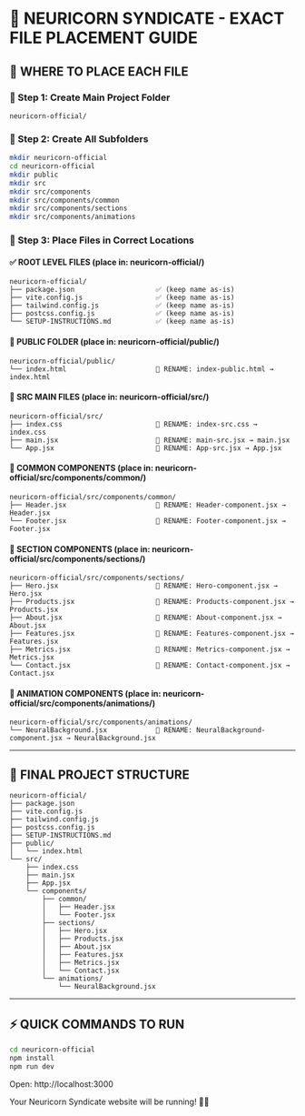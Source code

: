 # 📁 NEURICORN SYNDICATE - EXACT FILE PLACEMENT GUIDE

## 🎯 WHERE TO PLACE EACH FILE

### 📂 Step 1: Create Main Project Folder
```
neuricorn-official/
```

### 📂 Step 2: Create All Subfolders
```bash
mkdir neuricorn-official
cd neuricorn-official
mkdir public
mkdir src
mkdir src/components
mkdir src/components/common
mkdir src/components/sections
mkdir src/components/animations
```

### 📂 Step 3: Place Files in Correct Locations

#### ✅ ROOT LEVEL FILES (place in: neuricorn-official/)
```
neuricorn-official/
├── package.json                    ✅ (keep name as-is)
├── vite.config.js                  ✅ (keep name as-is)
├── tailwind.config.js              ✅ (keep name as-is)
├── postcss.config.js               ✅ (keep name as-is)
└── SETUP-INSTRUCTIONS.md           ✅ (keep name as-is)
```

#### 📄 PUBLIC FOLDER (place in: neuricorn-official/public/)
```
neuricorn-official/public/
└── index.html                      📄 RENAME: index-public.html → index.html
```

#### 📄 SRC MAIN FILES (place in: neuricorn-official/src/)
```
neuricorn-official/src/
├── index.css                       📄 RENAME: index-src.css → index.css
├── main.jsx                        📄 RENAME: main-src.jsx → main.jsx
└── App.jsx                         📄 RENAME: App-src.jsx → App.jsx
```

#### 📄 COMMON COMPONENTS (place in: neuricorn-official/src/components/common/)
```
neuricorn-official/src/components/common/
├── Header.jsx                      📄 RENAME: Header-component.jsx → Header.jsx
└── Footer.jsx                      📄 RENAME: Footer-component.jsx → Footer.jsx
```

#### 📄 SECTION COMPONENTS (place in: neuricorn-official/src/components/sections/)
```
neuricorn-official/src/components/sections/
├── Hero.jsx                        📄 RENAME: Hero-component.jsx → Hero.jsx
├── Products.jsx                    📄 RENAME: Products-component.jsx → Products.jsx
├── About.jsx                       📄 RENAME: About-component.jsx → About.jsx
├── Features.jsx                    📄 RENAME: Features-component.jsx → Features.jsx
├── Metrics.jsx                     📄 RENAME: Metrics-component.jsx → Metrics.jsx
└── Contact.jsx                     📄 RENAME: Contact-component.jsx → Contact.jsx
```

#### 📄 ANIMATION COMPONENTS (place in: neuricorn-official/src/components/animations/)
```
neuricorn-official/src/components/animations/
└── NeuralBackground.jsx            📄 RENAME: NeuralBackground-component.jsx → NeuralBackground.jsx
```

---

## 🚀 FINAL PROJECT STRUCTURE

```
neuricorn-official/
├── package.json
├── vite.config.js
├── tailwind.config.js
├── postcss.config.js
├── SETUP-INSTRUCTIONS.md
├── public/
│   └── index.html
└── src/
    ├── index.css
    ├── main.jsx
    ├── App.jsx
    └── components/
        ├── common/
        │   ├── Header.jsx
        │   └── Footer.jsx
        ├── sections/
        │   ├── Hero.jsx
        │   ├── Products.jsx
        │   ├── About.jsx
        │   ├── Features.jsx
        │   ├── Metrics.jsx
        │   └── Contact.jsx
        └── animations/
            └── NeuralBackground.jsx
```

---

## ⚡ QUICK COMMANDS TO RUN

```bash
cd neuricorn-official
npm install
npm run dev
```

Open: http://localhost:3000

Your Neuricorn Syndicate website will be running! 🧠✨